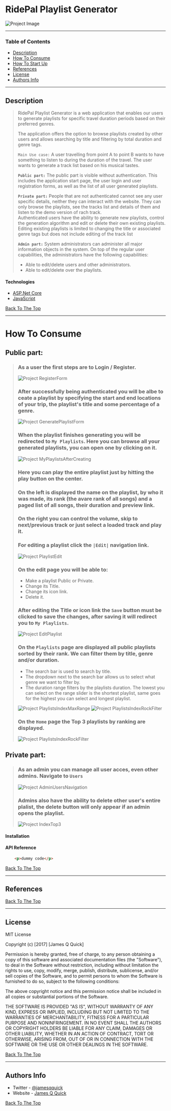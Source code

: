 # RidePal Playlist Generator

![Project Image](./ReadmeImages/MyPlaylists01.png)

---

### Table of Contents
- [Description](#description)
- [How To Consume](#how-to-Consume)
- [How To Start Up](#how-to-start-up)
- [References](#references)
- [License](#license)
- [Authors Info](#authors-info)

---

## Description

 > RidePal Playlist Generator is a web application that enables our users to generate playlists for specific travel duration periods based on their preferred genres. 
 >
 >The application offers the option to browse playlists created by other users and
allows searching by title and filtering by total duration and genre tags.
 >
 >`Main Use case:` A user travelling from point A to point B wants to have something to listen to during the duration of the travel. The user wants to generate a track list based on his musical tastes.
 >
 >**`Public part:`** The public part is visible without authentication. This includes the application start page, the user login and user registration forms, as well as the list of all user generated playlists.
>
>**`Private part:`** People that are not authenticated cannot see any user specific details, neither they can interact with the website. They can only browse the playlists, see the tracks list and details of them and listen to the demo version of rach track.  
>Authenticated users have the ability to generate new playlists, control the generation algorithm and edit or delete their own existing playlists.  
>Editing existing playlists is limited to changing the title or associated genre
tags but does not include editing of the track list
>
>**`Admin part:`** System administrators can administer all major information objects in the system. On top of the regular user capabilities, the administrators have the following capabilities:
>* Able to edit/delete users and other administrators.
>* Able to edit/delete over the playlists.





#### Technologies

- [ASP.Net Core](https://docs.microsoft.com/en-us/aspnet/core/introduction-to-aspnet-core?view=aspnetcore-3.1)
- [JavaScript](https://www.javascript.com/try)

[Back To The Top](#read-me-template)

---

# How To Consume
## Public part:
>### As a user the first steps are to Login / Register.
>![Project RegisterForm](./ReadmeImages/RegisterForm.png)
>
>### After successfully being authenticated you will be albe to ceate a playlist by specifying the start and end locations of your trip, the playlist's title and some percentage of a genre.
>![Project GeneratePlaylistForm](./ReadmeImages/GeneratePlaylistForm.png)
>
>### When the playlist finishes generating you will be redirected to `My Playlists`. Here you can browse all your generated playlists, you can open one by clicking on it.
>![Project MyPlaylistsAfterCreating](./ReadmeImages/MyPlaylistsAfterCreating.png)
>
>### Here you can play the entire playlist just by hitting the play button on the center.  
>### On the left is displayed the name on the playlist, by who it was made, its rank (the avare rank of all songs) and a paged list of all songs, their duration and preview link.
>### On the right you can control the volume, skip to next/previous track or just select a loaded track and play it.  
>### For editing a playlist click the `|Edit|` navigation link.
>![Project PlaylistEdit](./ReadmeImages/PlaylistEdit.png)
>
>### On the edit page you will be able to:
>- Make a playlist Public or Private.
>- Change its Title.
>- Change its icon link.
>- Delete it.  
>### After editing the Title or icon link the `Save` button must be clicked to save the changes, after saving it will redirect you to `My Playlists`. 
>![Project EditPlaylist](./ReadmeImages/EditPlaylist.png)
>
>### On the `Playlists` page are displayed all public playlists sorted by their rank. We can filter them by title, genre and/or duration.  
>- The search bar is used to search by title.
>- The dropdown next to the search bar allows us to select what genre we want to filter by.
>- The duration range filters by the playlists duration. The lowest you can select on the range slider is the shortest playlist, same goes for the highest you can select and longest playlist.
>
>![Project PlaylistsIndexMaxRange](./ReadmeImages/PlaylistsIndexMaxRange.png)
>![Project PlaylistsIndexRockFilter](./ReadmeImages/PlaylistsIndexRockFilter.png)
>
>### On the `Home` page the Top 3 playlists by ranking are displayed.
>![Project PlaylistsIndexRockFilter](./ReadmeImages/PlaylistsIndexRockFilter.png)


## Private part:
>### As an admin you can manage all user acces, even other admins. Navigate to `Users`
>![Project AdminUsersNavigation](./ReadmeImages/AdminUsersNavigation.png)
>
>### Admins also have the ability to delete other user's entire plalist, the delete button will only appear if an admin opens the playlist.
>![Project IndexTop3](./ReadmeImages/IndexTop3.png)


#### Installation



#### API Reference

```html
    <p>dummy code</p>
```
[Back To The Top](#read-me-template)

---

## References
[Back To The Top](#read-me-template)

---

## License

MIT License

Copyright (c) [2017] [James Q Quick]

Permission is hereby granted, free of charge, to any person obtaining a copy
of this software and associated documentation files (the "Software"), to deal
in the Software without restriction, including without limitation the rights
to use, copy, modify, merge, publish, distribute, sublicense, and/or sell
copies of the Software, and to permit persons to whom the Software is
furnished to do so, subject to the following conditions:

The above copyright notice and this permission notice shall be included in all
copies or substantial portions of the Software.

THE SOFTWARE IS PROVIDED "AS IS", WITHOUT WARRANTY OF ANY KIND, EXPRESS OR
IMPLIED, INCLUDING BUT NOT LIMITED TO THE WARRANTIES OF MERCHANTABILITY,
FITNESS FOR A PARTICULAR PURPOSE AND NONINFRINGEMENT. IN NO EVENT SHALL THE
AUTHORS OR COPYRIGHT HOLDERS BE LIABLE FOR ANY CLAIM, DAMAGES OR OTHER
LIABILITY, WHETHER IN AN ACTION OF CONTRACT, TORT OR OTHERWISE, ARISING FROM,
OUT OF OR IN CONNECTION WITH THE SOFTWARE OR THE USE OR OTHER DEALINGS IN THE
SOFTWARE.

[Back To The Top](#read-me-template)

---

## Authors Info

- Twitter - [@jamesqquick](https://twitter.com/jamesqquick)
- Website - [James Q Quick](https://jamesqquick.com)

[Back To The Top](#read-me-template)